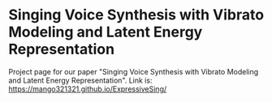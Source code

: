 

# Singing Voice Synthesis with Vibrato Modeling and Latent Energy Representation

Project page for our paper "Singing Voice Synthesis with Vibrato Modeling and Latent Energy Representation". Link is: https://mango321321.github.io/ExpressiveSing/
